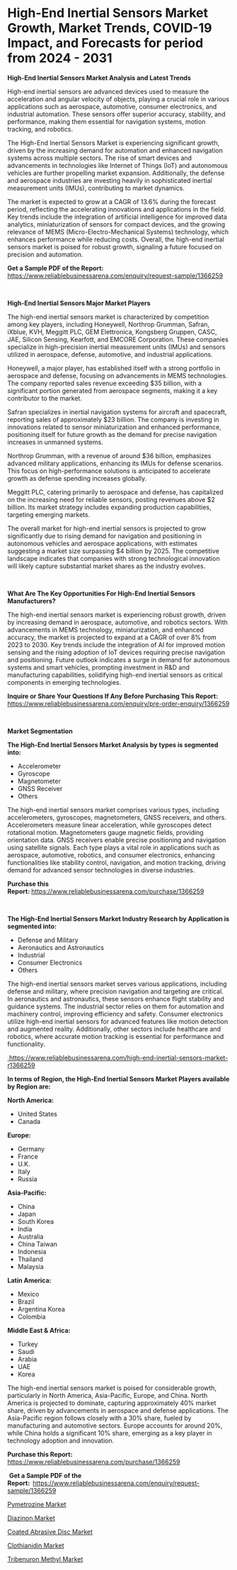 <p><h1>High-End Inertial Sensors Market Growth, Market Trends, COVID-19 Impact, and Forecasts for period from 2024 - 2031</h1></p><p><strong>High-End Inertial Sensors Market Analysis and Latest Trends</strong></p>
<p><p>High-end inertial sensors are advanced devices used to measure the acceleration and angular velocity of objects, playing a crucial role in various applications such as aerospace, automotive, consumer electronics, and industrial automation. These sensors offer superior accuracy, stability, and performance, making them essential for navigation systems, motion tracking, and robotics.</p><p>The High-End Inertial Sensors Market is experiencing significant growth, driven by the increasing demand for automation and enhanced navigation systems across multiple sectors. The rise of smart devices and advancements in technologies like Internet of Things (IoT) and autonomous vehicles are further propelling market expansion. Additionally, the defense and aerospace industries are investing heavily in sophisticated inertial measurement units (IMUs), contributing to market dynamics.</p><p>The market is expected to grow at a CAGR of 13.6% during the forecast period, reflecting the accelerating innovations and applications in the field. Key trends include the integration of artificial intelligence for improved data analytics, miniaturization of sensors for compact devices, and the growing relevance of MEMS (Micro-Electro-Mechanical Systems) technology, which enhances performance while reducing costs. Overall, the high-end inertial sensors market is poised for robust growth, signaling a future focused on precision and automation.</p></p>
<p><strong>Get a Sample PDF of the Report:&nbsp;</strong> <a href="https://www.reliablebusinessarena.com/enquiry/request-sample/1366259?utm_campaign=1580&utm_medium=2&utm_source=Github&utm_content=ia&utm_term=18102024&utm_id=high-end-inertial-sensors">https://www.reliablebusinessarena.com/enquiry/request-sample/1366259</a></p>
<p>&nbsp;</p>
<p><strong>High-End Inertial Sensors Major Market Players</strong></p>
<p><p>The high-end inertial sensors market is characterized by competition among key players, including Honeywell, Northrop Grumman, Safran, iXblue, KVH, Meggitt PLC, GEM Elettronica, Kongsberg Gruppen, CASC, JAE, Silicon Sensing, Kearfott, and EMCORE Corporation. These companies specialize in high-precision inertial measurement units (IMUs) and sensors utilized in aerospace, defense, automotive, and industrial applications.</p><p>Honeywell, a major player, has established itself with a strong portfolio in aerospace and defense, focusing on advancements in MEMS technologies. The company reported sales revenue exceeding $35 billion, with a significant portion generated from aerospace segments, making it a key contributor to the market. </p><p>Safran specializes in inertial navigation systems for aircraft and spacecraft, reporting sales of approximately $23 billion. The company is investing in innovations related to sensor miniaturization and enhanced performance, positioning itself for future growth as the demand for precise navigation increases in unmanned systems.</p><p>Northrop Grumman, with a revenue of around $36 billion, emphasizes advanced military applications, enhancing its IMUs for defense scenarios. This focus on high-performance solutions is anticipated to accelerate growth as defense spending increases globally.</p><p>Meggitt PLC, catering primarily to aerospace and defense, has capitalized on the increasing need for reliable sensors, posting revenues above $2 billion. Its market strategy includes expanding production capabilities, targeting emerging markets.</p><p>The overall market for high-end inertial sensors is projected to grow significantly due to rising demand for navigation and positioning in autonomous vehicles and aerospace applications, with estimates suggesting a market size surpassing $4 billion by 2025. The competitive landscape indicates that companies with strong technological innovation will likely capture substantial market shares as the industry evolves.</p></p>
<p>&nbsp;</p>
<p><strong>What Are The Key Opportunities For High-End Inertial Sensors Manufacturers?</strong></p>
<p><p>The high-end inertial sensors market is experiencing robust growth, driven by increasing demand in aerospace, automotive, and robotics sectors. With advancements in MEMS technology, miniaturization, and enhanced accuracy, the market is projected to expand at a CAGR of over 8% from 2023 to 2030. Key trends include the integration of AI for improved motion sensing and the rising adoption of IoT devices requiring precise navigation and positioning. Future outlook indicates a surge in demand for autonomous systems and smart vehicles, prompting investment in R&D and manufacturing capabilities, solidifying high-end inertial sensors as critical components in emerging technologies.</p></p>
<p><strong>Inquire or Share Your Questions If Any Before Purchasing This Report:</strong> <a href="https://www.reliablebusinessarena.com/enquiry/pre-order-enquiry/1366259?utm_campaign=1580&utm_medium=2&utm_source=Github&utm_content=ia&utm_term=18102024&utm_id=high-end-inertial-sensors">https://www.reliablebusinessarena.com/enquiry/pre-order-enquiry/1366259</a></p>
<p>&nbsp;</p>
<p><strong>Market Segmentation</strong></p>
<p><strong>The High-End Inertial Sensors Market Analysis by types is segmented into:</strong></p>
<p><ul><li>Accelerometer</li><li>Gyroscope</li><li>Magnetometer</li><li>GNSS Receiver</li><li>Others</li></ul></p>
<p><p>The high-end inertial sensors market comprises various types, including accelerometers, gyroscopes, magnetometers, GNSS receivers, and others. Accelerometers measure linear acceleration, while gyroscopes detect rotational motion. Magnetometers gauge magnetic fields, providing orientation data. GNSS receivers enable precise positioning and navigation using satellite signals. Each type plays a vital role in applications such as aerospace, automotive, robotics, and consumer electronics, enhancing functionalities like stability control, navigation, and motion tracking, driving demand for advanced sensor technologies in diverse industries.</p></p>
<p><strong>Purchase this Report:&nbsp;</strong><a href="https://www.reliablebusinessarena.com/purchase/1366259?utm_campaign=1580&utm_medium=2&utm_source=Github&utm_content=ia&utm_term=18102024&utm_id=high-end-inertial-sensors">https://www.reliablebusinessarena.com/purchase/1366259</a></p>
<p>&nbsp;</p>
<p><strong>The High-End Inertial Sensors Market Industry Research by Application is segmented into:</strong></p>
<p><ul><li>Defense and Military</li><li>Aeronautics and Astronautics</li><li>Industrial</li><li>Consumer Electronics</li><li>Others</li></ul></p>
<p><p>The high-end inertial sensors market serves various applications, including defense and military, where precision navigation and targeting are critical. In aeronautics and astronautics, these sensors enhance flight stability and guidance systems. The industrial sector relies on them for automation and machinery control, improving efficiency and safety. Consumer electronics utilize high-end inertial sensors for advanced features like motion detection and augmented reality. Additionally, other sectors include healthcare and robotics, where accurate motion tracking is essential for performance and functionality.</p></p>
<p><a href="https://www.reliablebusinessarena.com/high-end-inertial-sensors-market-r1366259?utm_campaign=1580&utm_medium=2&utm_source=Github&utm_content=ia&utm_term=18102024&utm_id=high-end-inertial-sensors">&nbsp;https://www.reliablebusinessarena.com/high-end-inertial-sensors-market-r1366259</a></p>
<p><strong>In terms of Region, the High-End Inertial Sensors Market Players available by Region are:</strong></p>
<p>
    <p> <strong> North America: </strong>
        <ul>
            <li>United States</li>
            <li>Canada</li>
        </ul>
        </p> 
    <p> <strong> Europe: </strong>
        <ul>
            <li>Germany</li>
            <li>France</li>
            <li>U.K.</li>
            <li>Italy</li>
            <li>Russia</li>
        </ul>
        </p> 
    <p> <strong> Asia-Pacific: </strong>
        <ul>
            <li>China</li>
            <li>Japan</li>
            <li>South Korea</li>
            <li>India</li>
            <li>Australia</li>
            <li>China Taiwan</li>
            <li>Indonesia</li>
            <li>Thailand</li>
            <li>Malaysia</li>
        </ul>
        </p> 
    <p> <strong> Latin America: </strong>
        <ul>
            <li>Mexico</li>
            <li>Brazil</li>
            <li>Argentina Korea</li>
            <li>Colombia</li>
        </ul>
        </p> 
    <p> <strong> Middle East & Africa: </strong>
        <ul>
            <li>Turkey</li>
            <li>Saudi</li>
            <li>Arabia</li>
            <li>UAE</li>
            <li>Korea</li>
        </ul>
    </p>
    </p>
<p><p>The high-end inertial sensors market is poised for considerable growth, particularly in North America, Asia-Pacific, Europe, and China. North America is projected to dominate, capturing approximately 40% market share, driven by advancements in aerospace and defense applications. The Asia-Pacific region follows closely with a 30% share, fueled by manufacturing and automotive sectors. Europe accounts for around 20%, while China holds a significant 10% share, emerging as a key player in technology adoption and innovation.</p></p>
<p><strong>Purchase this Report: </strong><a href="https://www.reliablebusinessarena.com/purchase/1366259?utm_campaign=1580&utm_medium=2&utm_source=Github&utm_content=ia&utm_term=18102024&utm_id=high-end-inertial-sensors">https://www.reliablebusinessarena.com/purchase/1366259</a></p>
<p>&nbsp;<strong>Get a Sample PDF of the Report:&nbsp;&nbsp;</strong><a href="https://www.reliablebusinessarena.com/enquiry/request-sample/1366259?utm_campaign=1580&utm_medium=2&utm_source=Github&utm_content=ia&utm_term=18102024&utm_id=high-end-inertial-sensors">https://www.reliablebusinessarena.com/enquiry/request-sample/1366259</a></p>
<p><strong></strong></p>
<p><p><a href="https://www.linkedin.com/pulse/pymetrozine-market-share-size-trends-industry-analysis-report-se9ce?utm_campaign=1580&utm_medium=2&utm_source=Github&utm_content=ia&utm_term=18102024&utm_id=high-end-inertial-sensors">Pymetrozine Market</a></p><p><a href="https://www.linkedin.com/pulse/diazinon-industry-sector-new-technologies-market-impact-forecasted-1tire?utm_campaign=1580&utm_medium=2&utm_source=Github&utm_content=ia&utm_term=18102024&utm_id=high-end-inertial-sensors">Diazinon Market</a></p><p><a href="https://www.linkedin.com/pulse/coated-abrasive-disc-market-emerging-trends-future-prospects-ld9qc?utm_campaign=1580&utm_medium=2&utm_source=Github&utm_content=ia&utm_term=18102024&utm_id=high-end-inertial-sensors">Coated Abrasive Disc Market</a></p><p><a href="https://www.linkedin.com/pulse/clothianidin-market-overview-regional-outlook-competitive-strategies-aaqce?utm_campaign=1580&utm_medium=2&utm_source=Github&utm_content=ia&utm_term=18102024&utm_id=high-end-inertial-sensors">Clothianidin Market</a></p><p><a href="https://www.linkedin.com/pulse/tribenuron-methyl-market-outlook-forecast-from-2024-2031-knowsurv-9ui3e?utm_campaign=1580&utm_medium=2&utm_source=Github&utm_content=ia&utm_term=18102024&utm_id=high-end-inertial-sensors">Tribenuron Methyl Market</a></p></p>